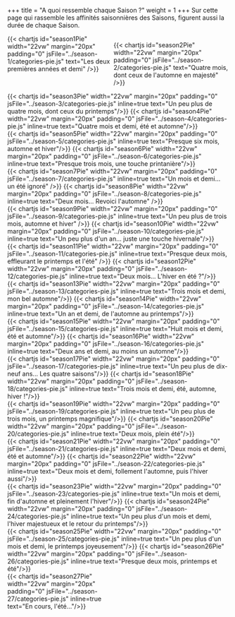 +++
title = "A quoi ressemble chaque Saison ?"
weight = 1
+++
Sur cette page qui rassemble les affinités saisonnières des Saisons, figurent aussi la durée de chaque Saison. 

<div style="display:flex;justify-content:space-around;">
{{< chartjs id="season1Pie" width="22vw" margin="20px" padding="0" jsFile="../season-1/categories-pie.js" text="Les deux premières années et demi" />}}

{{< chartjs id="season2Pie" width="22vw" margin="20px" padding="0" jsFile="../season-2/categories-pie.js" text="Quatre mois, dont ceux de l'automne en majesté" />}}
</div>

<div style="display:flex;justify-content:space-around;">
{{< chartjs id="season3Pie" width="22vw" margin="20px" padding="0" jsFile="../season-3/categories-pie.js" inline=true text="Un peu plus de quatre mois, dont ceux du printemps"/>}}
{{< chartjs id="season4Pie" width="22vw" margin="20px" padding="0" jsFile="../season-4/categories-pie.js" inline=true text="Quatre mois et demi, été et automne"/>}}
</div>

<div style="display:flex;justify-content:space-around;">
{{< chartjs id="season5Pie" width="22vw" margin="20px" padding="0" jsFile="../season-5/categories-pie.js" inline=true text="Presque six mois, automne et hiver"/>}}
{{< chartjs id="season6Pie" width="22vw" margin="20px" padding="0" jsFile="../season-6/categories-pie.js" inline=true text="Presque trois mois, une touche printanière"/>}}
</div>

<div style="display:flex;justify-content:space-around;">
{{< chartjs id="season7Pie" width="22vw" margin="20px" padding="0" jsFile="../season-7/categories-pie.js" inline=true text="Un mois et demi... un été ignoré" />}}
{{< chartjs id="season8Pie" width="22vw" margin="20px" padding="0" jsFile="../season-8/categories-pie.js" inline=true text="Deux mois... Revoici l'automne" />}}
</div>

<div style="display:flex;justify-content:space-around;">
{{< chartjs id="season9Pie" width="22vw" margin="20px" padding="0" jsFile="../season-9/categories-pie.js" inline=true text="Un peu plus de trois mois, automne et hiver" />}}
{{< chartjs id="season10Pie" width="22vw" margin="20px" padding="0" jsFile="../season-10/categories-pie.js" inline=true text="Un peu plus d'un an... juste une touche hivernale"/>}}
</div>

<div style="display:flex;justify-content:space-around;">
{{< chartjs id="season11Pie" width="22vw" margin="20px" padding="0" jsFile="../season-11/categories-pie.js" inline=true text="Presque deux mois, effleurant le printemps et l'été" />}}
{{< chartjs id="season12Pie" width="22vw" margin="20px" padding="0" jsFile="../season-12/categories-pie.js" inline=true text="Deux mois... L'hiver en été ?"/>}}
</div>

<div style="display:flex;justify-content:space-around;">
{{< chartjs id="season13Pie" width="22vw" margin="20px" padding="0" jsFile="../season-13/categories-pie.js" inline=true text="Trois mois et demi, mon bel automne"/>}}
{{< chartjs id="season14Pie" width="22vw" margin="20px" padding="0" jsFile="../season-14/categories-pie.js" inline=true text="Un an et demi, de l'automne au printemps"/>}}
</div>

<div style="display:flex;justify-content:space-around;">
{{< chartjs id="season15Pie" width="22vw" margin="20px" padding="0" jsFile="../season-15/categories-pie.js" inline=true text="Huit mois et demi, été et automne"/>}}
{{< chartjs id="season16Pie" width="22vw" margin="20px" padding="0" jsFile="../season-16/categories-pie.js" inline=true text="Deux ans et demi, au moins un automne"/>}}
</div>

<div style="display:flex;justify-content:space-around;">
{{< chartjs id="season17Pie" width="22vw" margin="20px" padding="0" jsFile="../season-17/categories-pie.js" inline=true text="Un peu plus de dix-neuf ans... Les quatre saisons"/>}}
{{< chartjs id="season18Pie" width="22vw" margin="20px" padding="0" jsFile="../season-18/categories-pie.js" inline=true text="Trois mois et demi, été, automne, hiver !"/>}}
</div>

<div style="display:flex;justify-content:space-around;">
{{< chartjs id="season19Pie" width="22vw" margin="20px" padding="0" jsFile="../season-19/categories-pie.js" inline=true text="Un peu plus de trois mois, un printemps magnifique"/>}}
{{< chartjs id="season20Pie" width="22vw" margin="20px" padding="0" jsFile="../season-20/categories-pie.js" inline=true text="Deux mois, plein été"/>}}
</div>

<div style="display:flex;justify-content:space-around;">
{{< chartjs id="season21Pie" width="22vw" margin="20px" padding="0" jsFile="../season-21/categories-pie.js" inline=true text="Deux mois et demi, été et automne"/>}}
{{< chartjs id="season22Pie" width="22vw" margin="20px" padding="0" jsFile="../season-22/categories-pie.js" inline=true text="Deux mois et demi, follement l'automne, puis l'hiver aussi"/>}}
</div>

<div style="display:flex;justify-content:space-around;">
{{< chartjs id="season23Pie" width="22vw" margin="20px" padding="0" jsFile="../season-23/categories-pie.js" inline=true text="Un mois et demi, fin d'automne et pleinement l'hiver"/>}}
{{< chartjs id="season24Pie" width="22vw" margin="20px" padding="0" jsFile="../season-24/categories-pie.js" inline=true text="Un peu plus d'un mois et demi, l'hiver majestueux et le retour du printemps"/>}}
</div>

<div style="display:flex;justify-content:space-around;">
{{< chartjs id="season25Pie" width="22vw" margin="20px" padding="0" jsFile="../season-25/categories-pie.js" inline=true text="Un peu plus d'un mois et demi, le printemps joyeusement"/>}}
{{< chartjs id="season26Pie" width="22vw" margin="20px" padding="0" jsFile="../season-26/categories-pie.js" inline=true text="Presque deux mois, printemps et été"/>}}
</div>

<div style="display:flex;justify-content:space-around;">
{{< chartjs id="season27Pie" width="22vw" margin="20px" padding="0" jsFile="../season-27/categories-pie.js" inline=true text="En cours, l'été..."/>}}
<div style="display:flex;justify-content:space-around;">
  <div style="position:relative;width:22vw;padding:0;margin:20px;">
  </div>
</div>  
</div>